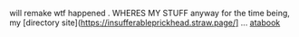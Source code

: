 will remake wtf happened . WHERES MY STUFF
anyway for the time being, my [directory site](https://insufferableprickhead.straw.page/] ... [atabook](https://kyubao.atabook.org/)
